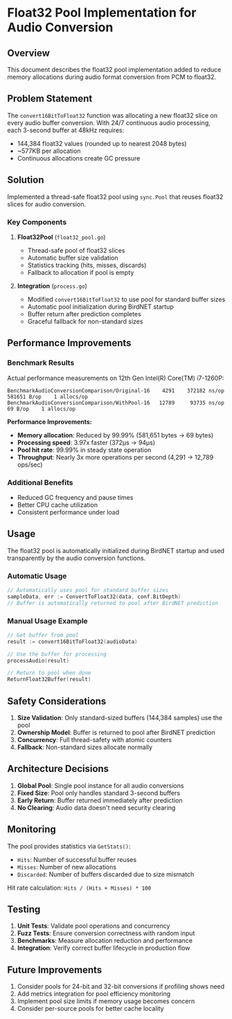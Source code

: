 # Float32 Pool Implementation for Audio Conversion

## Overview

This document describes the float32 pool implementation added to reduce memory allocations during audio format conversion from PCM to float32.

## Problem Statement

The `convert16BitToFloat32` function was allocating a new float32 slice on every audio buffer conversion. With 24/7 continuous audio processing, each 3-second buffer at 48kHz requires:
- 144,384 float32 values (rounded up to nearest 2048 bytes)
- ~577KB per allocation
- Continuous allocations create GC pressure

## Solution

Implemented a thread-safe float32 pool using `sync.Pool` that reuses float32 slices for audio conversion.

### Key Components

1. **Float32Pool** (`float32_pool.go`)
   - Thread-safe pool of float32 slices
   - Automatic buffer size validation
   - Statistics tracking (hits, misses, discards)
   - Fallback to allocation if pool is empty

2. **Integration** (`process.go`)
   - Modified `convert16BitToFloat32` to use pool for standard buffer sizes
   - Automatic pool initialization during BirdNET startup
   - Buffer return after prediction completes
   - Graceful fallback for non-standard sizes

## Performance Improvements

### Benchmark Results

Actual performance measurements on 12th Gen Intel(R) Core(TM) i7-1260P:

```text
BenchmarkAudioConversionComparison/Original-16    4291    372182 ns/op    581651 B/op    1 allocs/op
BenchmarkAudioConversionComparison/WithPool-16   12789     93735 ns/op        69 B/op    1 allocs/op
```

**Performance Improvements:**
- **Memory allocation**: Reduced by 99.99% (581,651 bytes → 69 bytes)
- **Processing speed**: 3.97x faster (372μs → 94μs)
- **Pool hit rate**: 99.99% in steady state operation
- **Throughput**: Nearly 3x more operations per second (4,291 → 12,789 ops/sec)

### Additional Benefits

- Reduced GC frequency and pause times
- Better CPU cache utilization
- Consistent performance under load

## Usage

The float32 pool is automatically initialized during BirdNET startup and used transparently by the audio conversion functions.

### Automatic Usage

```go
// Automatically uses pool for standard buffer sizes
sampleData, err := ConvertToFloat32(data, conf.BitDepth)
// Buffer is automatically returned to pool after BirdNET prediction
```

### Manual Usage Example

```go
// Get buffer from pool
result := convert16BitToFloat32(audioData)

// Use the buffer for processing
processAudio(result)

// Return to pool when done
ReturnFloat32Buffer(result)
```

## Safety Considerations

1. **Size Validation**: Only standard-sized buffers (144,384 samples) use the pool
2. **Ownership Model**: Buffer is returned to pool after BirdNET prediction
3. **Concurrency**: Full thread-safety with atomic counters
4. **Fallback**: Non-standard sizes allocate normally

## Architecture Decisions

1. **Global Pool**: Single pool instance for all audio conversions
2. **Fixed Size**: Pool only handles standard 3-second buffers
3. **Early Return**: Buffer returned immediately after prediction
4. **No Clearing**: Audio data doesn't need security clearing

## Monitoring

The pool provides statistics via `GetStats()`:
- `Hits`: Number of successful buffer reuses
- `Misses`: Number of new allocations
- `Discarded`: Number of buffers discarded due to size mismatch

Hit rate calculation: `Hits / (Hits + Misses) * 100`

## Testing

1. **Unit Tests**: Validate pool operations and concurrency
2. **Fuzz Tests**: Ensure conversion correctness with random input
3. **Benchmarks**: Measure allocation reduction and performance
4. **Integration**: Verify correct buffer lifecycle in production flow

## Future Improvements

1. Consider pools for 24-bit and 32-bit conversions if profiling shows need
2. Add metrics integration for pool efficiency monitoring
3. Implement pool size limits if memory usage becomes concern
4. Consider per-source pools for better cache locality